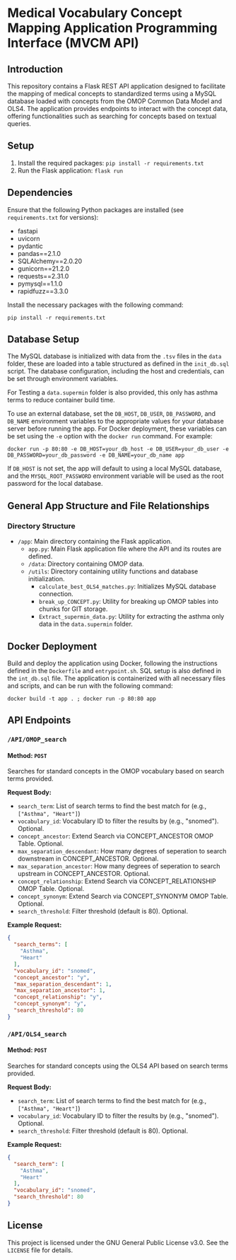 
# Medical Vocabulary Concept Mapping Application Programming Interface (MVCM API)

## Introduction
 
This repository contains a Flask REST API application designed to facilitate the mapping of medical concepts to standardized terms using a MySQL database loaded with concepts from the OMOP Common Data Model and OLS4. The application provides endpoints to interact with the concept data, offering functionalities such as searching for concepts based on textual queries.

## Setup

1. Install the required packages: `pip install -r requirements.txt`
2. Run the Flask application: `flask run`
 

## Dependencies

Ensure that the following Python packages are installed (see `requirements.txt` for versions):

- fastapi
- uvicorn
- pydantic
- pandas==2.1.0
- SQLAlchemy==2.0.20
- gunicorn==21.2.0
- requests==2.31.0
- pymysql==1.1.0
- rapidfuzz==3.3.0

Install the necessary packages with the following command:
```
pip install -r requirements.txt
```

## Database Setup

The MySQL database is initialized with data from the `.tsv` files in the `data` folder, these are loaded into a table structured as defined in the `init_db.sql` script. The database configuration, including the host and credentials, can be set through environment variables.

For Testing a `data.supermin` folder is also provided, this only has asthma terms to reduce container build time. 


To use an external database, set the `DB_HOST`, `DB_USER`, `DB_PASSWORD`, and `DB_NAME` environment variables to the appropriate values for your database server before running the app. For Docker deployment, these variables can be set using the `-e` option with the `docker run` command. For example:

```
docker run -p 80:80 -e DB_HOST=your_db_host -e DB_USER=your_db_user -e DB_PASSWORD=your_db_password -e DB_NAME=your_db_name app
```

If `DB_HOST` is not set, the app will default to using a local MySQL database, and the `MYSQL_ROOT_PASSWORD` environment variable will be used as the root password for the local database.

## General App Structure and File Relationships

### Directory Structure

- `/app`: Main directory containing the Flask application.
  - `app.py`: Main Flask application file where the API and its routes are defined.
  - `/data`: Directory containing OMOP data.
  - `/utils`: Directory containing utility functions and database initialization.
    - `calculate_best_OLS4_matches.py`: Initializes MySQL database connection.
    - `break_up_CONCEPT.py`: Utility for breaking up OMOP tables into chunks for GIT storage.
    - `Extract_supermin_data.py`: Utility for extracting the asthma only data in the `data.supermin` folder.
    
## Docker Deployment

Build and deploy the application using Docker, following the instructions defined in the `Dockerfile` and `entrypoint.sh`. SQL setup is also defined in the `int_db.sql` file. The application is containerized with all necessary files and scripts, and can be run with the following command:
```
docker build -t app . ; docker run -p 80:80 app
```

## API Endpoints

### `/API/OMOP_search`

#### Method: `POST`

Searches for standard concepts in the OMOP vocabulary based on search terms provided.

**Request Body:**

- `search_term`: List of search terms to find the best match for (e.g., `["Asthma", "Heart"]`)
- `vocabulary_id`: Vocabulary ID to filter the results by (e.g., "snomed"). Optional.
- `concept_ancestor`: Extend Search via CONCEPT_ANCESTOR OMOP Table. Optional.
- `max_separation_descendant`: How many degrees of seperation to search downstream in CONCEPT_ANCESTOR. Optional.
- `max_separation_ancestor`: How many degrees of seperation to search upstream in CONCEPT_ANCESTOR. Optional.
- `concept_relationship`: Extend Search via CONCEPT_RELATIONSHIP OMOP Table. Optional.
- `concept_synonym`: Extend Search via CONCEPT_SYNONYM OMOP Table. Optional.
- `search_threshold`: Filter threshold (default is 80). Optional.

**Example Request:**

```json
{
  "search_terms": [
    "Asthma",
    "Heart"
  ],
  "vocabulary_id": "snomed",
  "concept_ancestor": "y",
  "max_separation_descendant": 1,
  "max_separation_ancestor": 1,
  "concept_relationship": "y",
  "concept_synonym": "y",
  "search_threshold": 80
}
```

### `/API/OLS4_search`

#### Method: `POST`

Searches for standard concepts using the OLS4 API based on search terms provided.

**Request Body:**

- `search_term`: List of search terms to find the best match for (e.g., `["Asthma", "Heart"]`)
- `vocabulary_id`: Vocabulary ID to filter the results by (e.g., "snomed"). Optional.
- `search_threshold`: Filter threshold (default is 80). Optional.

**Example Request:**

```json
{
  "search_term": [
    "Asthma", 
    "Heart"
  ],
  "vocabulary_id": "snomed",
  "search_threshold": 80
}
```

## License

This project is licensed under the GNU General Public License v3.0. See the `LICENSE` file for details.
